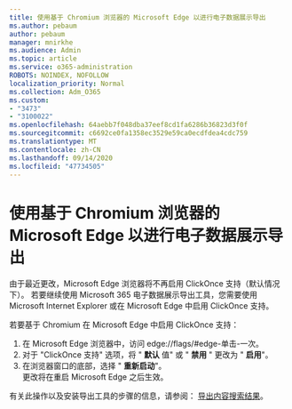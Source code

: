 ```yaml
---
title: 使用基于 Chromium 浏览器的 Microsoft Edge 以进行电子数据展示导出
ms.author: pebaum
author: pebaum
manager: mnirkhe
ms.audience: Admin
ms.topic: article
ms.service: o365-administration
ROBOTS: NOINDEX, NOFOLLOW
localization_priority: Normal
ms.collection: Adm_O365
ms.custom:
- "3473"
- "3100022"
ms.openlocfilehash: 64aebb7f048dba37eef8cd1fa6286b36823d3f0f
ms.sourcegitcommit: c6692ce0fa1358ec3529e59ca0ecdfdea4cdc759
ms.translationtype: MT
ms.contentlocale: zh-CN
ms.lasthandoff: 09/14/2020
ms.locfileid: "47734505"
---
```

# <a name="using-microsoft-edge-based-on-chromium-browsers-for-ediscovery-export"></a>使用基于 Chromium 浏览器的 Microsoft Edge 以进行电子数据展示导出

由于最近更改，Microsoft Edge 浏览器将不再启用 ClickOnce 支持（默认情况下）。 若要继续使用 Microsoft 365 电子数据展示导出工具，您需要使用 Microsoft Internet Explorer 或在 Microsoft Edge 中启用 ClickOnce 支持。 

若要基于 Chromium 在 Microsoft Edge 中启用 ClickOnce 支持： 
1. 在 Microsoft Edge 浏览器中，访问 edge://flags/#edge-单击-一次。
2. 对于 "ClickOnce 支持" 选项，将 " **默认** 值" 或 " **禁用** " 更改为 " **启用**"。 
3. 在浏览器窗口的底部，选择 " **重新启动**"。 <br>
 更改将在重启 Microsoft Edge 之后生效。 

有关此操作以及安装导出工具的步骤的信息，请参阅： [ 导出内容搜索结果](https://docs.microsoft.com/microsoft-365/compliance/export-search-results)。